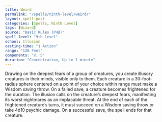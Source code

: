 ```yaml
---
title: Weird
permalink: "/spells/ninth-level/weird/"
layout: spell-post
categories: [Spells, Ninth Level]
tags: [Wizard]
source: "Basic Rules (PHB)"
spell-level: "9th-level"
school: Illusion
casting-time: "1 Action"
range: "120 Feet"
components: "V, S"
duration: "Concentration, Up to 1 minute"
---
```


Drawing on the deepest fears of a group of creatures, you create illusory creatures in their minds, visible only to them. Each creature in a 30-foot-radius sphere centered on a point of your choice within range must make a Wisdom saving throw. On a failed save, a creature becomes frightened for the duration. The illusion calls on the creature’s deepest fears, manifesting its worst nightmares as an implacable threat. At the end of each of the frightened creature’s turns, it must succeed on a Wisdom saving throw or take 4d10 psychic damage. On a successful save, the spell ends for that creature.